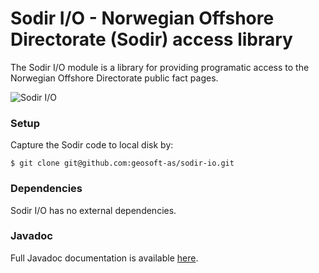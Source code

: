 # Sodir I/O - Norwegian Offshore Directorate (Sodir) access library

The Sodir I/O module is a library for providing programatic access to the
Norwegian Offshore Directorate public fact pages.

![Sodir I/O](https://geosoft.no/images/sodirio_box.png "")

### Setup

Capture the Sodir code to local disk by:

```
$ git clone git@github.com:geosoft-as/sodir-io.git
```



### Dependencies

Sodir I/O has no external dependencies.



### Javadoc

Full Javadoc documentation is available [here](docs/index.html).



